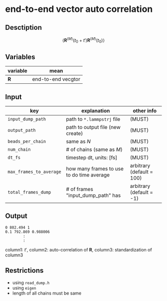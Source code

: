 # end-to-end vector auto correlation

## Desctiption
$$
\langle \boldsymbol R^{(M)}(t_0+t')\boldsymbol R^{(M)}(t_0) \rangle
$$

## Variables
|variable|mean|
|---|---|
|$\boldsymbol R$|end-to-end vecgtor|


## Input
|key|explanation|other info|
|---|---|---|
|`input_dump_path`|path to `*.lammpstrj` file|(MUST)|
|`output_path`|path to output file (new create)|(MUST)|
|`beads_per_chain`|same as $N$|(MUST)|
|`num_chain`|# of chains (same as $M$)|(MUST)|
|`dt_fs`|timestep dt, units: [fs]|(MUST)|
|`max_frames_to_average`|how many frames to use to do time average|arbitrary (default = 100)|
|`total_frames_dump`|# of frames "input_dump_path" has|arbitrary (default = -1)|


## Output
```
0 802.494 1
0.1 792.869 0.988006
        :
        :
```
column1: $t'$, column2: auto-correlation of $\boldsymbol R$, column3: standardization of column3

## Restrictions
- using `read_dump.h`
- using `eigen`
- length of all chains must be same


